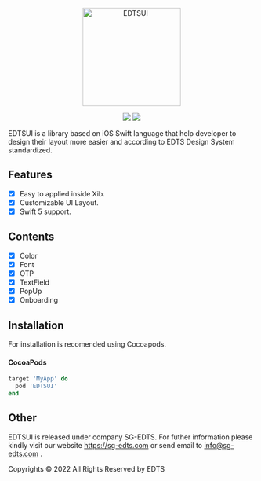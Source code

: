 <p align="center">
<img src="https://i.postimg.cc/rshx3FKM/Enterprise-Digital-Technology-Services-EDTS.png" alt="EDTSUI" title="EDTSUI" width="200"/>
</p>

<p align="center">
<a href="https://cocoapods.org/pods/EDTSUI"><img src="https://img.shields.io/cocoapods/v/EDTSUI.svg?style=flat"></a>
<a href="https://cocoapods.org/pods/EDTSUI"><img src="https://img.shields.io/cocoapods/p/EDTSUI.svg?style=flat"></a>
</p>

EDTSUI is a library based on iOS Swift language that help developer to design their layout more easier and according to EDTS Design System standardized. 

## Features

- [x] Easy to applied inside Xib.
- [x] Customizable UI Layout.
- [x] Swift 5 support.

## Contents

- [x] Color
- [x] Font
- [x] OTP
- [x] TextField
- [x] PopUp
- [x] Onboarding

## Installation

For installation is recomended using Cocoapods.

#### CocoaPods

```ruby
target 'MyApp' do
  pod 'EDTSUI'
end
```

## Other

EDTSUI is released under company SG-EDTS. For futher information please kindly visit our website https://sg-edts.com or send email to info@sg-edts.com .

Copyrights © 2022 All Rights Reserved by EDTS
